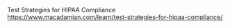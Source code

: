 

Test Strategies for HIPAA Compliance
https://www.macadamian.com/learn/test-strategies-for-hipaa-compliance/
